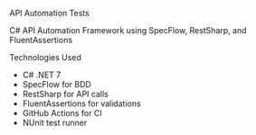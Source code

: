 API Automation Tests

C# API Automation Framework using SpecFlow, RestSharp, and FluentAssertions

Technologies Used

- C# .NET 7
- SpecFlow for BDD
- RestSharp for API calls
- FluentAssertions for validations
- GitHub Actions for CI
- NUnit test runner
